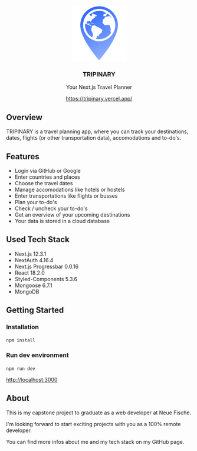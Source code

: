 <div style="text-align: center"><img width="150" alt="image" src="./assets/logo.svg">
<h3>TRIPINARY</h3>
<p>Your Next.js Travel Planner</p>
<a href="https://tripinary.vercel.app/">https://tripinary.vercel.app/</a>
</div>

## Overview

TRIPINARY is a travel planning app, where you can track your destinations, dates, flights (or other transportation data), accomodations and to-do's.

## Features

- Login via GitHub or Google
- Enter countries and places
- Choose the travel dates
- Manage accomodations like hotels or hostels
- Enter transportations like flights or busses
- Plan your to-do's
- Check / uncheck your to-do's
- Get an overview of your upcoming destinations
- Your data is stored in a cloud database

## Used Tech Stack

- Next.js 12.3.1
- NextAuth 4.16.4
- Next.js Progressbar 0.0.16
- React 18.2.0
- Styled-Components 5.3.6
- Mongoose 6.7.1
- MongoDB

## Getting Started

### Installation

`npm install`

### Run dev environment

`npm run dev`

<a href="http://localhost:3000">http://localhost:3000</a>

## About

This is my capstone project to graduate as a web developer at Neue Fische.

I'm looking forward to start exciting projects with you as a 100% remote developer.

You can find more infos about me and my tech stack on my GitHub page.
